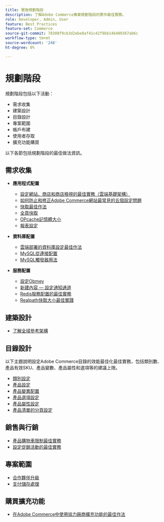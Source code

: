 ```yaml
---
title: 實施規劃階段
description: 了解Adobe Commerce專案規劃階段的實作最佳實務。
role: Developer, Admin, User
feature: Best Practices
feature-set: Commerce
source-git-commit: 78308f9cb3d2ebe8af41c42f9bb146409367ab6c
workflow-type: tm+mt
source-wordcount: '248'
ht-degree: 0%

---
```



# 規劃階段

規劃階段包括以下活動：

- 需求收集
- 建築設計
- 目錄設計
- 專案範圍
- 帳戶布建
- 使用者存取
- 擴充功能購買

以下各節包括規劃階段的最佳做法資訊。

## 需求收集

- **應用程式配置**
   - [設定網站、商店和商店檢視的最佳實務（雲端基礎架構）](sites-stores-store-views.md)
   - [如何防止和修正Adobe Commerce網站最常見的五個設定問題](https://business.adobe.com/blog/how-to/usual-suspects-five-configuration-fixes-maximize-your-peak-sales)
   - [快取最佳作法](https://docs.magento.com/user-guide/system/cache-management.html#best-practices-for-caching)
   - [全頁快取](https://developer.adobe.com/commerce/php/development/cache/page/public-content/)
   - [OPcache記憶體大小](opcache-memory-size.md)
   - [報表設定](reporting-configuration.md)

- **資料庫配置**
   - [雲端部署的資料庫設定最佳作&#x200B;法](database-on-cloud.md)
   - [MySQL從連接配&#x200B;置](configure-mysql-slave-connection-on-cloud.md)
   - [MySQL觸發器用法](mysql-triggers-usage.md)

- **服務配置**
   - [設定Obmey](https://devdocs.magento.com/cloud/cdn/configure-fastly.html)
   - [新建內容 — 設定通知通道](https://devdocs.magento.com/cloud/project/new-relic.html#configure-notification-channels)
   - [Redis服務配置的最佳實&#x200B;務](redis-service-configuration.md)
   - [Realpath快取大小最佳實踐](realpath-cache-size.md)

## **建築設計**

<!--Asset not yet integrated
- [GRA Architecture examples](https://wiki.corp.adobe.com/x/kD4ykw)
-->
- [了解全域參考架構](../../../implementation-playbook/architecture/global-reference.md)

## **目錄設計**

以下主題說明設定Adobe Commerce目錄的效能最佳化最佳實務，包括類別數、產品有效SKU、產品變數、產品屬性和選項等的建議上限。

- [類別設定](category-limits.md)
- [產品設&#x200B;定](product-sku-limits.md)
- [產品變異配置](product-variations.md)
- [產品選項設定](product-options.md)
- [產品屬性設&#x200B;定](product-attributes-and-options.md)
- [產品清單的分頁設定](product-listing-pagination.md)

## **銷售與行銷**

- [產品購物車限制最佳實務](product-cart.md)
- [設定促銷活動的最佳實務](product-cart-promotions.md)

## **專案範圍**

- [合作夥伴升級](partner-escalation.md)
- [支付儲存處理](payment-processing-storage.md)

## **購買擴充功能**

- [在Adobe Commerce中使用協力廠商擴充功能的最佳作法](extensions.md)
